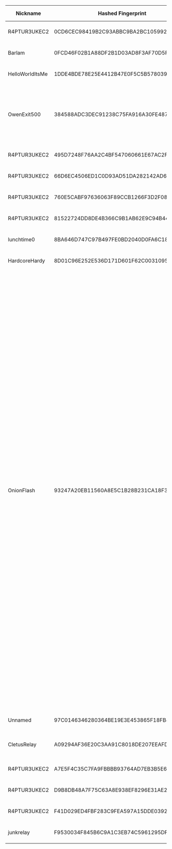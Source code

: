 | Nickname |  Hashed Fingerprint	| Or Addresses | Contact | Running | Flags | Last Seen | First Seen | Last Restarted | Advertised Bandwidth | Platform | Version | Version Status | Recommended Version | Verified hostnames | Exit policy |
|---|---|---|---|---|---|---|---|---|---|---|---|---|---|---|---|
|R4PTUR3UKEC2 | 0CD6CEC98419B2C93ABBC9BA2BC10599253C065E | ["91.98.121.58:9001"] | spatial.inputs.6w@icloud.com @anon: 0x1f901c9147A2FD1Ca8EbFc35ae65ca53d0f57e46 | false | Running, V2Dir, Valid | 2025-09-07 01:00:00 | 2025-09-07 00:00:00 | 2025-09-07 00:14:33 | 0 | Tor 0.4.8.10 on Linux | 0.4.8.10 | recommended | true | ["static.58.121.98.91.clients.your-server.de"] | ["reject *:*"]|
|Barlam | 0FCD46F02B1A88DF2B1D03AD8F3AF70D5F590546 | ["95.234.64.169:700"] | volpe_tta@proton.me | true | Running, V2Dir, Valid | 2025-09-07 17:00:00 | 2025-09-07 13:00:00 | 2025-09-07 12:14:14 | 0 | Tor 0.4.8.17 on Linux | 0.4.8.17 | recommended | true | ["host-95-234-64-169.retail.telecomitalia.it"] | ["reject *:*"]|
|HelloWorldItsMe | 1DDE4BDE78E25E4412B47E0F5C5B5780391963A0 | ["142.113.45.75:9001"] | myemail@example.com | true | Running, Valid | 2025-09-07 17:00:00 | 2025-09-07 02:00:00 | 2025-09-07 01:10:20 | 0 | Tor 0.4.8.17 on Linux | 0.4.8.17 | recommended | true | ["bras-base-mtrlpq3704w-grc-20-142-113-45-75.dsl.bell.ca"] | ["reject *:*"]|
|OwenExit500 | 384588ADC3DEC91238C75FA916A30FE487F7209A | ["89.213.174.206:9001"] | Owen Qwen <tor@railenbailen.com> | true | Exit, Running, V2Dir, Valid | 2025-09-07 17:00:00 | 2025-09-07 17:00:00 | 2025-09-07 16:27:12 | 0 | Tor 0.4.8.10 on Linux | 0.4.8.10 | recommended | true | N/A | ["reject 0.0.0.0/8:*","reject 169.254.0.0/16:*","reject 127.0.0.0/8:*","reject 192.168.0.0/16:*","reject 10.0.0.0/8:*","reject 172.16.0.0/12:*","reject 89.213.174.206:*","accept *:80","accept *:443","reject *:*"]|
|R4PTUR3UKEC2 | 495D7248F76AA2C4BF547060661E67AC2F3AF503 | ["91.98.121.58:9001"] | spatial.inputs.6w@icloud.com @anon: 0x1f901c9147A2FD1Ca8EbFc35ae65ca53d0f57e46 | false | Running, V2Dir, Valid | 2025-09-07 02:00:00 | 2025-09-07 02:00:00 | 2025-09-07 01:16:48 | 0 | Tor 0.4.8.10 on Linux | 0.4.8.10 | recommended | true | ["static.58.121.98.91.clients.your-server.de"] | ["reject *:*"]|
|R4PTUR3UKEC2 | 66D6EC4506ED1C0D93AD51DA282142AD64779FB3 | ["91.98.121.58:9001"] | spatial.inputs.6w@icloud.com @anon: 0x1f901c9147A2FD1Ca8EbFc35ae65ca53d0f57e46 | false | Running, V2Dir, Valid | 2025-09-07 02:00:00 | 2025-09-07 02:00:00 | 2025-09-07 01:09:20 | 0 | Tor 0.4.8.10 on Linux | 0.4.8.10 | recommended | true | ["static.58.121.98.91.clients.your-server.de"] | ["reject *:*"]|
|R4PTUR3UKEC2 | 760E5CABF97636063F89CCB1266F3D2F08DB3DFC | ["91.98.121.58:9001"] | @anon: 0x1f901c9147A2FD1Ca8EbFc35ae65ca53d0f57e46 email: spatial.inputs.6w@icloud.com | true | Running, Valid | 2025-09-07 17:00:00 | 2025-09-07 03:00:00 | 2025-09-07 06:16:12 | 0 | Tor 0.4.8.10 on Linux | 0.4.8.10 | recommended | true | ["static.58.121.98.91.clients.your-server.de"] | ["reject *:*"]|
|R4PTUR3UKEC2 | 81522724DD8DE4B366C9B1AB62E9C94B44366082 | ["91.98.121.58:9001"] | spatial.inputs.6w@icloud.com @anon: 0x1f901c9147A2FD1Ca8EbFc35ae65ca53d0f57e46 | false | Running, V2Dir, Valid | 2025-09-07 02:00:00 | 2025-09-07 02:00:00 | 2025-09-07 01:13:48 | 0 | Tor 0.4.8.10 on Linux | 0.4.8.10 | recommended | true | ["static.58.121.98.91.clients.your-server.de"] | ["reject *:*"]|
|lunchtime0 | 8BA646D747C97B497FE0BD2040D0FA6C18A2A4A3 | ["91.99.207.123:9001","[2a01:4f8:1c1c:b27d::1]:9001"] | L <rarity_discard300 at simplelogin dot com> | true | Running, V2Dir, Valid | 2025-09-07 17:00:00 | 2025-09-07 16:00:00 | 2025-09-07 15:28:59 | 0 | Tor 0.4.8.17 on Linux | 0.4.8.17 | recommended | true | ["static.123.207.99.91.clients.your-server.de"] | ["reject *:*"]|
|HardcoreHardy | 8D01C96E252E536D171D601F62C0031095468B48 | ["51.38.132.52:443","[2001:41d0:601:1100::5b28]:443"] | hard AT proton DOT me | true | Running, V2Dir, Valid | 2025-09-07 17:00:00 | 2025-09-07 14:00:00 | 2025-09-07 15:05:35 | 0 | Tor 0.4.8.14 on Linux | 0.4.8.14 | recommended | true | ["vps-dff54812.vps.ovh.net"] | ["reject *:*"]|
|OnionFlash | 93247A20EB11560A8E5C1B28B231CA18F3F5CE50 | ["87.121.84.116:443"] | 0x47C256AB9AEEFFE9 c_e_p_r(at)inbox(dot)lv | true | Exit, Running, V2Dir, Valid | 2025-09-07 17:00:00 | 2025-09-07 11:00:00 | 2025-09-07 10:16:10 | 0 | Tor 0.4.8.17 on Linux | 0.4.8.17 | recommended | true | N/A | ["reject 0.0.0.0/8:*","reject 169.254.0.0/16:*","reject 127.0.0.0/8:*","reject 192.168.0.0/16:*","reject 10.0.0.0/8:*","reject 172.16.0.0/12:*","reject 87.121.84.116:*","accept *:20-21","accept *:43","accept *:53","accept *:79","accept *:80-81","accept *:88","accept *:110","accept *:143","accept *:220","accept *:389","accept *:443","accept *:464","accept *:531","accept *:543-544","accept *:554","accept *:636","accept *:706","accept *:749","accept *:873","accept *:902-904","accept *:981","accept *:989-990","accept *:991","accept *:992","accept *:993","accept *:995","accept *:1194","accept *:1220","accept *:1293","accept *:1500","accept *:1533","accept *:1677","accept *:1723","accept *:1755","accept *:1863","accept *:2082","accept *:2083","accept *:2086-2087","accept *:2095-2096","accept *:2102-2104","accept *:3690","accept *:4321","accept *:4643","accept *:5050","accept *:5190","accept *:5222-5223","accept *:5228","accept *:8008","accept *:8074","accept *:8082","accept *:8087-8088","accept *:8232-8233","accept *:8332-8333","accept *:8443","accept *:8888","accept *:9418","accept *:10000","accept *:11371","accept *:19294","accept *:19638","accept *:50002","accept *:64738","reject *:*"]|
|Unnamed | 97C0146346280364BE19E3E453865F18FB4D01C6 | ["45.137.99.41:64434"] | N/A | true | Running, V2Dir, Valid | 2025-09-07 17:00:00 | 2025-09-07 06:00:00 | 2025-09-07 05:02:48 | 0 | Tor 0.4.8.17 on Linux | 0.4.8.17 | recommended | true | N/A | ["reject *:*"]|
|CletusRelay | A09294AF36E20C3AA91C8018DE207EEAFD1F7374 | ["172.11.103.93:9001"] | monqfish@proton.me | false | Running, V2Dir, Valid | 2025-09-07 03:00:00 | 2025-09-07 03:00:00 | 2025-09-07 14:56:32 | 0 | Tor 0.4.8.17 on Darwin | 0.4.8.17 | recommended | true | ["172-11-103-93.lightspeed.brhmal.sbcglobal.net"] | ["reject *:*"]|
|R4PTUR3UKEC2 | A7E5F4C35C7FA9FBBBB93764AD7EB3B5E6D3B400 | ["91.98.121.58:9001"] | spatial.inputs.6w@icloud.com @anon: 0x1f901c9147A2FD1Ca8EbFc35ae65ca53d0f57e46 | false | Running, V2Dir, Valid | 2025-09-07 02:00:00 | 2025-09-07 02:00:00 | 2025-09-07 01:29:49 | 0 | Tor 0.4.8.10 on Linux | 0.4.8.10 | recommended | true | ["static.58.121.98.91.clients.your-server.de"] | ["reject *:*"]|
|R4PTUR3UKEC2 | D9B8DB48A7F75C63A8E938EF8296E31AE2C50A9B | ["91.98.121.58:9001"] | spatial.inputs.6w@icloud.com @anon: 0x1f901c9147A2FD1Ca8EbFc35ae65ca53d0f57e46 | false | Running, V2Dir, Valid | 2025-09-07 02:00:00 | 2025-09-07 02:00:00 | 2025-09-07 01:34:33 | 0 | Tor 0.4.8.10 on Linux | 0.4.8.10 | recommended | true | ["static.58.121.98.91.clients.your-server.de"] | ["reject *:*"]|
|R4PTUR3UKEC2 | F41D029ED4FBF283C9FEA597A15DDE039277D357 | ["91.98.121.58:9001"] | spatial.inputs.6w@icloud.com @anon: 0x1f901c9147A2FD1Ca8EbFc35ae65ca53d0f57e46 | false | Running, V2Dir, Valid | 2025-09-07 02:00:00 | 2025-09-07 02:00:00 | 2025-09-07 01:19:27 | 0 | Tor 0.4.8.10 on Linux | 0.4.8.10 | recommended | true | ["static.58.121.98.91.clients.your-server.de"] | ["reject *:*"]|
|junkrelay | F9530034F845B6C9A1C3EB74C5961295DF8BF784 | ["180.150.90.44:9001","[2403:580e:67d:0:96c6:91ff:fea2:36da]:9001"] | Random Person <nobody AT notmyemail dot com> | true | Running, V2Dir, Valid | 2025-09-07 17:00:00 | 2025-09-07 10:00:00 | 2025-09-07 08:30:34 | 0 | Tor 0.4.8.17 on Linux | 0.4.8.17 | recommended | true | N/A | ["reject *:*"]|
